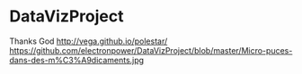 # DataVizProject


Thanks God
http://vega.github.io/polestar/
https://github.com/electronpower/DataVizProject/blob/master/Micro-puces-dans-des-m%C3%A9dicaments.jpg

